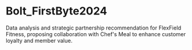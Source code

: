# Bolt_FirstByte2024
Data analysis and strategic partnership recommendation for FlexField Fitness, proposing collaboration with Chef's Meal to enhance customer loyalty and member value.

